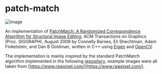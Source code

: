 # patch-match

![image](https://github.com/filbert14/pm/assets/115785598/1fa3e47c-0c14-4b9c-acb8-7879f365411f)

An implementation of [PatchMatch: A Randomized Correspondence Algorithm for Structural Image Editing](https://gfx.cs.princeton.edu/pubs/Barnes_2009_PAR/patchmatch.pdf), ACM Transactions on Graphics (Proc. SIGGRAPH), August 2009 by Connelly Barnes, Eli Shechtman, Adam Finkelstein, and Dan B Goldman, written in C++ using [Eigen](https://gitlab.com/libeigen/eigen) and [OpenCV](https://github.com/opencv/opencv).

The implementation is mainly inspired by the standard PatchMatch algorithm implemented in the following [repository](https://github.com/MingtaoGuo/PatchMatch), example images were all taken from [https://www.rawpixel.com/](https://www.rawpixel.com/).
